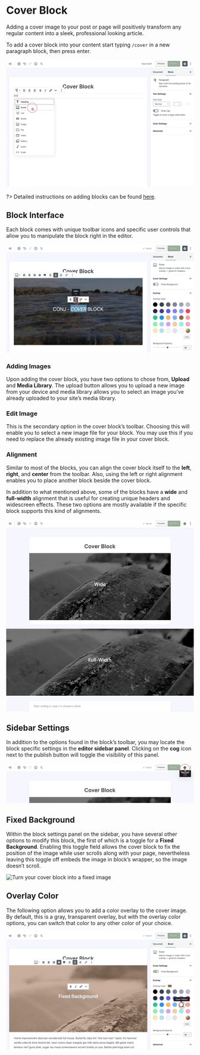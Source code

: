 # Cover Block

Adding a cover image to your post or page will positively transform any regular content into a sleek, professional looking article.

To add a cover block into your content start typing `/cover` in a new paragraph block, then press enter.

![Use the slash command /cover to insert a cover image](img/add-cover-block.jpg)

?> Detailed instructions on adding blocks can be found [here](adding-block).

## Block Interface

Each block comes with unique toolbar icons and specific user controls that allow you to manipulate the block right in the editor.

![The cover block offers many toolbar options](img/adding-image-to-cover-block.jpg)

### Adding Images

Upon adding the cover block, you have two options to chose from, **Upload** and **Media Library**. The upload button allows you to upload a new image from your device and media library allows you to select an image you’ve already uploaded to your site’s media library.

### Edit Image

This is the secondary option in the cover block’s toolbar. Choosing this will enable you to select a new image file for your block. You may use this if you need to replace the already existing image file in your cover block.

### Alignment

Similar to most of the blocks, you can align the cover block itself to the **left**, **right**, and **center** from the toolbar. Also, using the left or right alignment enables you to place another block beside the cover block.

In addition to what mentioned above, some of the blocks have a **wide** and **full-width** alignment that is useful for creating unique headers and widescreen effects. These two options are mostly available if the specific block supports this kind of alignments. 

![Wide will simply break the bounding column, while full will reach to the sides of the page width](img/cover-block-align-wide-full.jpg)

## Sidebar Settings

In addition to the options found in the block’s toolbar, you may locate the block specific settings in the **editor sidebar panel**. Clicking on the **cog** icon next to the publish button will toggle the visibility of this panel.

![The block settings can be found in the sidebar](img/sidebar-settings-cover-block.jpg)

## Fixed Background

Within the block settings panel on the sidebar, you have several other options to modify this block, the first of which is a toggle for a **Fixed Background**. 
Enabling this toggle field allows the cover block to fix the position of the image while user scrolls along with your page, nevertheless leaving this toggle off embeds the image in block’s wrapper, so the image doesn’t scroll.

![Turn your cover block into a fixed image](img/cover-block-fixed-background.gif)

## Overlay Color

The following option allows you to add a color overlay to the cover image. By default, this is a gray, transparent overlay, but with the overlay color options, you can switch that color to any other color of your choice.

![Add a color overlay and set its opacity](img/cover-block-overlay-color.jpg)
